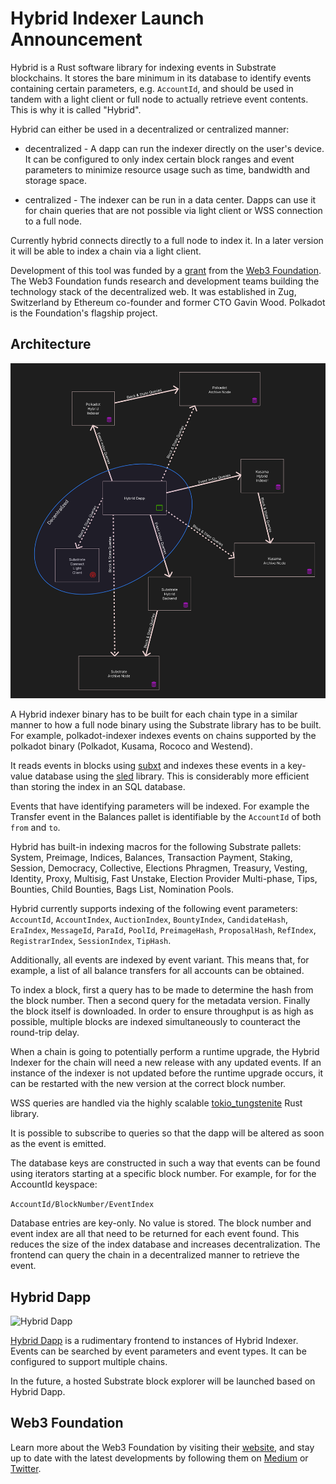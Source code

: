 # Hybrid Indexer Launch Announcement

Hybrid is a Rust software library for indexing events in Substrate blockchains. It stores the bare minimum in its database to identify events containing certain parameters, e.g. `AccountId`, and should be used in tandem with a light client or full node to actually retrieve event contents. This is why it is called "Hybrid".

Hybrid can either be used in a decentralized or centralized manner:

* decentralized - A dapp can run the indexer directly on the user's device. It can be configured to only index certain block ranges and event parameters to minimize resource usage such as time, bandwidth and storage space.

* centralized - The indexer can be run in a data center. Dapps can use it for chain queries that are not possible via light client or WSS connection to a full node.

Currently hybrid connects directly to a full node to index it. In a later version it will be able to index a chain via a light client. 

Development of this tool was funded by a [grant](https://github.com/w3f/Grants-Program/blob/master/applications/hybrid.md) from the [Web3 Foundation](https://web3.foundation/). The Web3 Foundation funds research and development teams building the technology stack of the decentralized web. It was established in Zug, Switzerland by Ethereum co-founder and former CTO Gavin Wood. Polkadot is the Foundation's flagship project.

## Architecture

![Hybrid Architecture](https://raw.githubusercontent.com/ethernomad/hybrid-diagram/main/hybrid.png)

A Hybrid indexer binary has to be built for each chain type in a similar manner to how a full node binary using the Substrate library has to be built. For example, polkadot-indexer indexes events on chains supported by the polkadot binary (Polkadot, Kusama, Rococo and Westend).

It reads events in blocks using [subxt](https://github.com/paritytech/subxt) and indexes these events in a key-value database using the [sled](http://sled.rs/) library. This is considerably more efficient than storing the index in an SQL database.

Events that have identifying parameters will be indexed. For example the Transfer event in the Balances pallet is identifiable by the `AccountId` of both `from` and `to`.

Hybrid has built-in indexing macros for the following Substrate pallets: System, Preimage, Indices, Balances, Transaction Payment, Staking, Session, Democracy, Collective, Elections Phragmen, Treasury, Vesting, Identity, Proxy, Multisig, Fast Unstake, Election Provider Multi-phase, Tips, Bounties, Child Bounties, Bags List, Nomination Pools.

Hybrid currently supports indexing of the following event parameters: `AccountId`, `AccountIndex`, `AuctionIndex`, `BountyIndex`, `CandidateHash`, `EraIndex`, `MessageId`, `ParaId`, `PoolId`, `PreimageHash`, `ProposalHash`, `RefIndex`, `RegistrarIndex`, `SessionIndex`, `TipHash`.

Additionally, all events are indexed by event variant. This means that, for example, a list of all balance transfers for all accounts can be obtained. 

To index a block, first a query has to be made to determine the hash from the block number. Then a second query for the metadata version. Finally the block itself is downloaded. In order to ensure throughput is as high as possible, multiple blocks are indexed simultaneously to counteract the round-trip delay.

When a chain is going to potentially perform a runtime upgrade, the Hybrid Indexer for the chain will need a new release with any updated events. If an instance of the indexer is not updated before the runtime upgrade occurs, it can be restarted with the new version at the correct block number.

WSS queries are handled via the highly scalable [tokio_tungstenite](https://github.com/snapview/tokio-tungstenite) Rust library.

It is possible to subscribe to queries so that the dapp will be altered as soon as the event is emitted.

The database keys are constructed in such a way that events can be found using iterators starting at a specific block number. For example, for for the AccountId keyspace:

`AccountId/BlockNumber/EventIndex`

Database entries are key-only. No value is stored. The block number and event index are all that need to be returned for each event found. This reduces the size of the index database and increases decentralization. The frontend can query the chain in a decentralized manner to retrieve the event.

## Hybrid Dapp

![Hybrid Dapp](https://raw.githubusercontent.com/hybrid-explorer/hybrid-indexer/main/doc/hybrid-dapp.png)

[Hybrid Dapp](https://github.com/hybrid-explorer/hybrid-dapp) is a rudimentary frontend to instances of Hybrid Indexer. Events can be searched by event parameters and event types. It can be configured to support multiple chains.

In the future, a hosted Substrate block explorer will be launched based on Hybrid Dapp.

## Web3 Foundation

Learn more about the Web3 Foundation by visiting their [website](https://web3.foundation/), and stay up to date with the latest developments by following them on [Medium](https://medium.com/web3foundation) or [Twitter](https://twitter.com/web3foundation).
